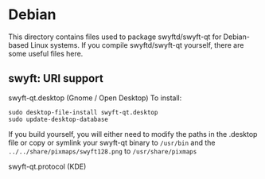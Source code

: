
Debian
====================
This directory contains files used to package swyftd/swyft-qt
for Debian-based Linux systems. If you compile swyftd/swyft-qt yourself, there are some useful files here.

## swyft: URI support ##


swyft-qt.desktop  (Gnome / Open Desktop)
To install:

	sudo desktop-file-install swyft-qt.desktop
	sudo update-desktop-database

If you build yourself, you will either need to modify the paths in
the .desktop file or copy or symlink your swyft-qt binary to `/usr/bin`
and the `../../share/pixmaps/swyft128.png` to `/usr/share/pixmaps`

swyft-qt.protocol (KDE)

